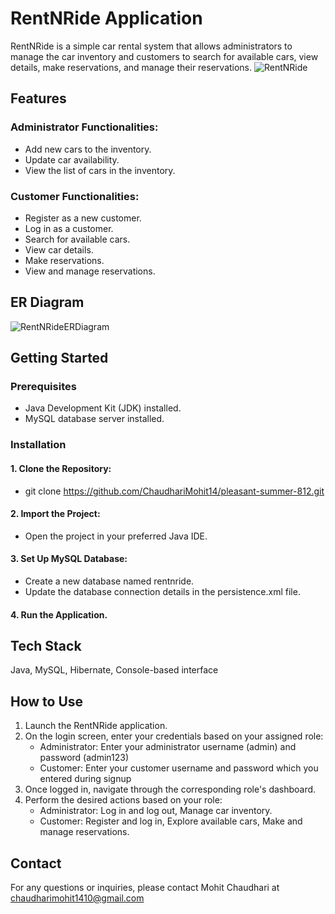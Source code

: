 # RentNRide Application
RentNRide is a simple car rental system that allows administrators to manage the car inventory and customers to search for available cars, view details, make reservations, and manage their reservations.
![RentNRide](https://github.com/ChaudhariMohit14/pleasant-summer-812/assets/121329803/756e2195-f638-4eed-bb0a-d8f623a15d78)

## Features

### Administrator Functionalities:
- Add new cars to the inventory.
- Update car availability.
- View the list of cars in the inventory.

### Customer Functionalities:
- Register as a new customer.
- Log in as a customer.
- Search for available cars.
- View car details.
- Make reservations.
- View and manage reservations.

## ER Diagram
![RentNRideERDiagram](https://github.com/ChaudhariMohit14/pleasant-summer-812/assets/121329803/335870e9-1fa2-46cd-9458-ea66fd91be95)



## Getting Started

### Prerequisites
- Java Development Kit (JDK) installed.
- MySQL database server installed.

### Installation

#### 1. Clone the Repository:
- git clone https://github.com/ChaudhariMohit14/pleasant-summer-812.git

#### 2. Import the Project:
- Open the project in your preferred Java IDE.

#### 3. Set Up MySQL Database:
- Create a new database named rentnride.
- Update the database connection details in the persistence.xml file.

#### 4. Run the Application.

## Tech Stack
Java, MySQL, Hibernate, Console-based interface

## How to Use
1. Launch the RentNRide application.
2. On the login screen, enter your credentials based on your assigned role: <br>
   - Administrator: Enter your administrator username (admin) and password (admin123)  <br>
   - Customer: Enter your customer username and password which you entered during signup
3. Once logged in, navigate through the corresponding role's dashboard.
4. Perform the desired actions based on your role:
   - Administrator: Log in and log out, Manage car inventory.
   - Customer: Register and log in, Explore available cars, Make and manage reservations.

## Contact 
For any questions or inquiries, please contact Mohit Chaudhari at chaudharimohit1410@gmail.com
